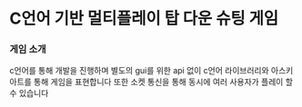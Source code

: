 # C언어 기반 멀티플레이 탑 다운 슈팅 게임
### 게임 소개
c언어를 통해 개발을 진행하며 별도의 gui를 위한 api 없이 c언어 라이브러리와 아스키 아트를 통해 게임을 표현합니다
또한 소켓 통신을 통해 동시에 여러 사용자가 플레이 할 수 있습니다

